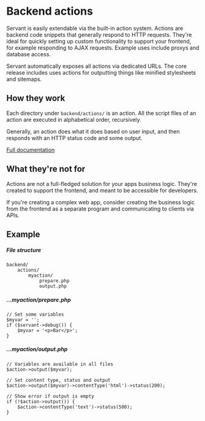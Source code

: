 
# Backend actions

Servant is easily extendable via the built-in action system. Actions are backend code snippets that generally respond to HTTP requests. They're ideal for quickly setting up custom functionality to support your frontend, for example responding to AJAX requests. Example uses include proxys and database access.

Servant automatically exposes all actions via dedicated URLs. The core release includes uses actions for outputting things like minified stylesheets and sitemaps.



## How they work

Each directory under `backend/actions/` is an action. All the script files of an action are executed in alphabetical order, recursively.

Generally, an action does what it does based on user input, and then responds with an HTTP status code and some output.

<p><a href="/docs/components/action">Full documentation</a></p>



## What they're not for

Actions are not a full-fledged solution for your apps business logic. They're created to support the frontend, and meant to be accessible for developers.

If you're creating a complex web app, consider creating the business logic from the frontend as a separate program and communicating to clients via APIs.



## Example

##### File structure

	backend/
		actions/
			myaction/
				prepare.php
				output.php

##### ...myaction/prepare.php

	// Set some variables
	$myvar = '';
	if ($servant->debug()) {
		$myvar = '<p>Bar</p>';
	}

##### ...myaction/output.php

	// Variables are available in all files
	$action->output($myvar);
	
	// Set content type, status and output
	$action->output($myvar)->contentType('html')->status(200);

	// Show error if output is empty
	if (!$action->output()) {
		$action->contentType('text')->status(500);
	}
